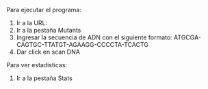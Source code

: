 Para ejecutar el programa:

1. Ir a la URL:
2. Ir a la pestaña Mutants
3. Ingresar la secuencia de ADN con el siguiente formato: 
   ATGCGA-CAGTGC-TTATGT-AGAAGG-CCCCTA-TCACTG
4. Dar click en scan DNA

Para ver estadisticas:
1. Ir a la pestaña Stats


